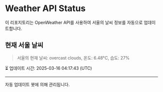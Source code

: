 
# Weather API Status

이 리포지토리는 OpenWeather API를 사용하여 서울의 날씨 정보를 자동으로 업데이트합니다.

## 현재 서울 날씨
> 서울의 현재 날씨: overcast clouds, 온도: 6.48°C, 습도: 27%

⏳ 업데이트 시간: 2025-03-16 04:17:43 (UTC)

---
자동 업데이트 봇에 의해 관리됩니다.
